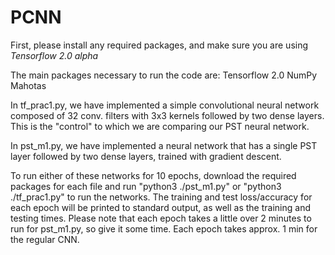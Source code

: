 # PCNN

First, please install any required packages, and make sure you are using *Tensorflow 2.0 alpha*

The main packages necessary to run the code are:
Tensorflow 2.0
NumPy
Mahotas

In tf_prac1.py, we have implemented a simple convolutional neural network composed of 32 conv. filters with 3x3 kernels followed by two dense layers. This is the "control" to which we are comparing our PST neural network.

In pst_m1.py, we have implemented a neural network that has a single PST layer followed by two dense layers, trained with gradient descent.

To run either of these networks for 10 epochs, download the required packages for each file and run "python3 ./pst_m1.py" or "python3 ./tf_prac1.py" to run the networks. The training and test loss/accuracy for each epoch will be printed to standard output, as well as the training and testing times. Please note that each epoch takes a little over 2 minutes to run for pst_m1.py, so give it some time. Each epoch takes approx. 1 min for the regular CNN.
